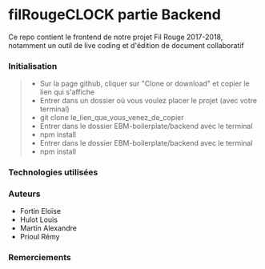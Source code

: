 # filRougeCLOCK partie Backend

Ce repo contient le frontend de notre projet Fil Rouge 2017-2018, notamment un outil de live coding et d'édition de document collaboratif

### Initialisation

> - Sur la page github, cliquer sur "Clone or download" et copier le lien qui s'affiche
> - Entrer dans un dossier où vous voulez placer le projet (avec votre terminal)
> - git clone le_lien_que_vous_venez_de_copier
> - Entrer dans le dossier EBM-boilerplate/backend avec le terminal
> - npm install
> - Entrer dans le dossier EBM-boilerplate/backend avec le terminal
> - npm install

### Technologies utilisées

### Auteurs

- Fortin Eloïse
- Hulot Louis
- Martin Alexandre
- Prioul Rémy

### Remerciements

